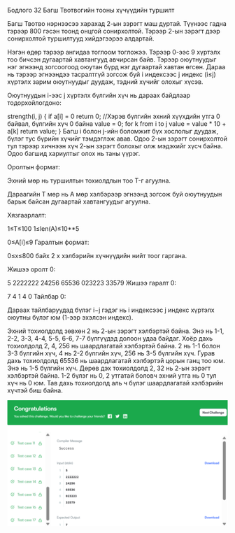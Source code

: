 Бодлого 32
Багш Твотвогийн тооны хүчүүдийн туршилт

Багш Твотво нэрнээсээ харахад 2-ын зэрэгт маш дуртай. Түүнээс гадна тэрээр 800 гэсэн тоонд онцгой сонирхолтой. Тэрээр 2-ын зэрэгт дээр сонирхолтой туршилтууд хийдэгээрээ алдартай.

Нэгэн өдөр тэрээр ангидаа тоглоом тогложээ. Тэрээр 0-ээс 9 хүртэлх тоо бичсэн дугаартай хавтангууд авчирсан байв. Тэрээр оюутнуудыг нэг эгнээнд зогсоогоод оюутан бүрд нэг дугаартай хавтан өгсөн. Дараа нь тэрээр эгнээндээ тасралтгүй зогсож буй i индексээс j индекс (i≤j) хүртэлх зарим оюутнуудыг дуудаж, тэдний хүчийг олохыг хүсэв.

Оюутнуудын i-ээс j хүртэлх бүлгийн хүч нь дараах байдлаар тодорхойлогдоно:

strength(i, j) { if a[i] = 0 return 0; //Хэрэв бүлгийн эхний хүүхдийн утга 0 байвал, бүлгийн хүч 0 байна value = 0; for k from i to j value = value * 10 + a[k] return value; } Багш i болон j-ийн боломжит бүх хослолыг дуудаж, бүлэг тус бүрийн хүчийг тэмдэглэж авав. Одоо 2-ын зэрэгт сонирхолтой тул тэрээр хичнээн хүч 2-ын зэрэгт болохыг олж мэдэхийг хүсч байна. Одоо багшид хариултыг олох нь таны үүрэг.

Оролтын формат:

Эхний мөр нь туршилтын тохиолдлын тоо T-г агуулна.

Дараагийн T мөр нь A мөр хэлбэрээр эгнээнд зогсож буй оюутнуудын барьж байсан дугаартай хавтангуудыг агуулна.

Хязгаарлалт:

1≤T≤100 1≤len(A)≤10**5

0≤A[i]≤9 Гаралтын формат:

0≤x≤800 байх 2 x хэлбэрийн хүчнүүдийн нийт тоог гаргана.

Жишээ оролт 0:

5 2222222 24256 65536 023223 33579 Жишээ гаралт 0:

7 4 1 4 0 Тайлбар 0:

Дараах тайлбаруудад бүлэг i−j гэдэг нь i индексээс j индекс хүртэлх оюутны бүлэг юм (1-ээр эхэлсэн индекс).

Эхний тохиолдолд зөвхөн 2 нь 2-ын зэрэгт хэлбэртэй байна. Энэ нь 1-1, 2-2, 3-3, 4-4, 5-5, 6-6, 7-7 бүлгүүдэд долоон удаа байдаг. Хоёр дахь тохиолдолд 2, 4, 256 нь шаардлагатай хэлбэртэй байна. 2 нь 1-1 болон 3-3 бүлгийн хүч, 4 нь 2-2 бүлгийн хүч, 256 нь 3-5 бүлгийн хүч. Гурав дахь тохиолдолд 65536 нь шаардлагатай хэлбэртэй цорын ганц тоо юм. Энэ нь 1-5 бүлгийн хүч. Дөрөв дэх тохиолдолд 2, 32 нь 2-ын зэрэгт хэлбэртэй байна. 1-2 бүлэг нь 0, 2 утгатай боловч эхний утга нь 0 тул хүч нь 0 юм. Тав дахь тохиолдолд аль ч бүлэг шаардлагатай хэлбэрийн хүчтэй биш байна.

![alt text](image.png)